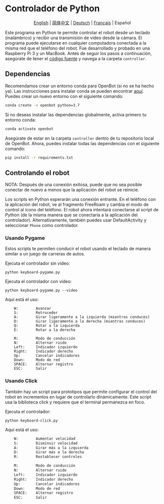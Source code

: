 # Controlador de Python

<p align="center">
  <a href="README.md">English</a> |
  <a href="README.zh-CN.md">简体中文</a> |
  <a href="README.de-DE.md">Deutsch</a> |
  <a href="README.fr-FR.md">Français</a> |
  <span>Español</span>
</p>

Este programa en Python te permite controlar el robot desde un teclado (inalámbrico) y recibir una transmisión de video desde la cámara. El programa puede ejecutarse en cualquier computadora conectada a la misma red que el teléfono del robot. Fue desarrollado y probado en una Raspberry Pi 3 y un MacBook. Antes de seguir los pasos a continuación, asegúrate de tener el [código fuente](https://github.com/isl-org/OpenBot#get-the-source-code) y navega a la carpeta `controller`.

## Dependencias

Recomendamos crear un entorno conda para OpenBot (si no se ha hecho ya). Las instrucciones para instalar conda se pueden encontrar [aquí](https://docs.conda.io/projects/conda/en/latest/user-guide/install/). Puedes crear un nuevo entorno con el siguiente comando:

```bash
conda create -n openbot python=3.7
```

Si no deseas instalar las dependencias globalmente, activa primero tu entorno conda:

```bash
conda activate openbot
```

Asegúrate de estar en la carpeta `controller` dentro de tu repositorio local de OpenBot. Ahora, puedes instalar todas las dependencias con el siguiente comando:

```bash
pip install -r requirements.txt
```

## Controlando el robot

NOTA: Después de una conexión exitosa, puede que no sea posible conectar de nuevo a menos que la aplicación del robot se reinicie.

Los scripts en Python esperarán una conexión entrante. En el teléfono con la aplicación del robot, ve al fragmento FreeRoam y cambia el modo de control al ícono del teléfono. El robot ahora intentará conectarse al script de Python (de la misma manera que se conectaría a la aplicación del controlador). Alternativamente, también puedes usar DefaultActivity y seleccionar `Phone` como controlador.

### Usando Pygame

Estos scripts te permiten conducir el robot usando el teclado de manera similar a un juego de carreras de autos.

Ejecuta el controlador sin video:

`python keyboard-pygame.py`

Ejecuta el controlador con video:

`python keyboard-pygame.py --video`

Aquí está el uso:

```
    W:        Avanzar
    S:        Retroceder
    A:        Girar ligeramente a la izquierda (mientras conduces)
    D:        Girar ligeramente a la derecha (mientras conduces)
    Q:        Rotar a la izquierda
    E:        Rotar a la derecha

    M:        Modo de conducción
    N:        Alternar ruido
    Left:     Indicador izquierdo
    Right:    Indicador derecho
    Up:       Cancelar indicadores
    Down:     Modo de red
    SPACE:    Alternar registro
    ESC:      Salir
```

### Usando Click

También hay un script para prototipos que permite configurar el control del robot en incrementos en lugar de controlarlo dinámicamente. Este script usa la biblioteca click y requiere que el terminal permanezca en foco.

Ejecuta el controlador:

`python keyboard-click.py`

Aquí está el uso:

```bash
    W:        Aumentar velocidad
    S:        Disminuir velocidad
    A:        Girar más a la izquierda
    D:        Girar más a la derecha
    R:        Restablecer controles

    M:        Modo de conducción
    N:        Alternar ruido
    Left:     Indicador izquierdo
    Right:    Indicador derecho
    Up:       Cancelar indicadores
    Down:     Modo de red
    SPACE:    Alternar registro
    ESC:      Salir
```